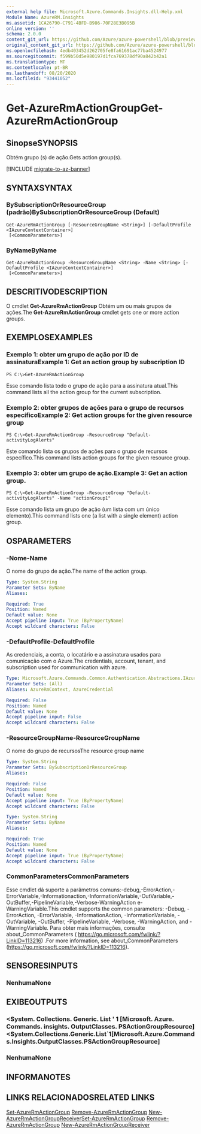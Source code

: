 ```yaml
---
external help file: Microsoft.Azure.Commands.Insights.dll-Help.xml
Module Name: AzureRM.Insights
ms.assetid: 1CA26790-C791-4BFD-B986-70F28E3B095B
online version: ''
schema: 2.0.0
content_git_url: https://github.com/Azure/azure-powershell/blob/preview/src/ResourceManager/Insights/Commands.Insights/help/Get-AzureRmActionGroup.md
original_content_git_url: https://github.com/Azure/azure-powershell/blob/preview/src/ResourceManager/Insights/Commands.Insights/help/Get-AzureRmActionGroup.md
ms.openlocfilehash: 4edb403452d262705fe8fa61691ac77ba4524977
ms.sourcegitcommit: f599b50d5e980197d1fca769378df90a842b42a1
ms.translationtype: MT
ms.contentlocale: pt-BR
ms.lasthandoff: 08/20/2020
ms.locfileid: "93441052"
---
```

# <span data-ttu-id="ba235-101">Get-AzureRmActionGroup</span><span class="sxs-lookup"><span data-stu-id="ba235-101">Get-AzureRmActionGroup</span></span>

## <span data-ttu-id="ba235-102">Sinopse</span><span class="sxs-lookup"><span data-stu-id="ba235-102">SYNOPSIS</span></span>
<span data-ttu-id="ba235-103">Obtém grupo (s) de ação.</span><span class="sxs-lookup"><span data-stu-id="ba235-103">Gets action group(s).</span></span>

[!INCLUDE [migrate-to-az-banner](../../includes/migrate-to-az-banner.md)]

## <span data-ttu-id="ba235-104">SYNTAX</span><span class="sxs-lookup"><span data-stu-id="ba235-104">SYNTAX</span></span>

### <span data-ttu-id="ba235-105">BySubscriptionOrResourceGroup (padrão)</span><span class="sxs-lookup"><span data-stu-id="ba235-105">BySubscriptionOrResourceGroup (Default)</span></span>
```
Get-AzureRmActionGroup [-ResourceGroupName <String>] [-DefaultProfile <IAzureContextContainer>]
 [<CommonParameters>]
```

### <span data-ttu-id="ba235-106">ByName</span><span class="sxs-lookup"><span data-stu-id="ba235-106">ByName</span></span>
```
Get-AzureRmActionGroup -ResourceGroupName <String> -Name <String> [-DefaultProfile <IAzureContextContainer>]
 [<CommonParameters>]
```

## <span data-ttu-id="ba235-107">DESCRITIVO</span><span class="sxs-lookup"><span data-stu-id="ba235-107">DESCRIPTION</span></span>
<span data-ttu-id="ba235-108">O cmdlet **Get-AzureRmActionGroup** Obtém um ou mais grupos de ações.</span><span class="sxs-lookup"><span data-stu-id="ba235-108">The **Get-AzureRmActionGroup** cmdlet gets one or more action groups.</span></span>

## <span data-ttu-id="ba235-109">EXEMPLOS</span><span class="sxs-lookup"><span data-stu-id="ba235-109">EXAMPLES</span></span>

### <span data-ttu-id="ba235-110">Exemplo 1: obter um grupo de ação por ID de assinatura</span><span class="sxs-lookup"><span data-stu-id="ba235-110">Example 1: Get an action group by subscription ID</span></span>
```
PS C:\>Get-AzureRmActionGroup
```

<span data-ttu-id="ba235-111">Esse comando lista todo o grupo de ação para a assinatura atual.</span><span class="sxs-lookup"><span data-stu-id="ba235-111">This command lists all the action group for the current subscription.</span></span>

### <span data-ttu-id="ba235-112">Exemplo 2: obter grupos de ações para o grupo de recursos específico</span><span class="sxs-lookup"><span data-stu-id="ba235-112">Example 2: Get action groups for the given resource group</span></span>
```
PS C:\>Get-AzureRmActionGroup -ResourceGroup "Default-activityLogAlerts"
```

<span data-ttu-id="ba235-113">Este comando lista os grupos de ações para o grupo de recursos específico.</span><span class="sxs-lookup"><span data-stu-id="ba235-113">This command lists action groups for the given resource group.</span></span>

### <span data-ttu-id="ba235-114">Exemplo 3: obter um grupo de ação.</span><span class="sxs-lookup"><span data-stu-id="ba235-114">Example 3: Get an action group.</span></span>
```
PS C:\>Get-AzureRmActionGroup -ResourceGroup "Default-activityLogAlerts" -Name "actionGroup1"
```

<span data-ttu-id="ba235-115">Esse comando lista um grupo de ação (um lista com um único elemento).</span><span class="sxs-lookup"><span data-stu-id="ba235-115">This command lists one (a list with a single element) action group.</span></span>

## <span data-ttu-id="ba235-116">OS</span><span class="sxs-lookup"><span data-stu-id="ba235-116">PARAMETERS</span></span>

### <span data-ttu-id="ba235-117">-Nome</span><span class="sxs-lookup"><span data-stu-id="ba235-117">-Name</span></span>
<span data-ttu-id="ba235-118">O nome do grupo de ação.</span><span class="sxs-lookup"><span data-stu-id="ba235-118">The name of the action group.</span></span>

```yaml
Type: System.String
Parameter Sets: ByName
Aliases: 

Required: True
Position: Named
Default value: None
Accept pipeline input: True (ByPropertyName)
Accept wildcard characters: False
```

### <span data-ttu-id="ba235-119">-DefaultProfile</span><span class="sxs-lookup"><span data-stu-id="ba235-119">-DefaultProfile</span></span>
<span data-ttu-id="ba235-120">As credenciais, a conta, o locatário e a assinatura usados para comunicação com o Azure.</span><span class="sxs-lookup"><span data-stu-id="ba235-120">The credentials, account, tenant, and subscription used for communication with azure.</span></span>

```yaml
Type: Microsoft.Azure.Commands.Common.Authentication.Abstractions.IAzureContextContainer
Parameter Sets: (All)
Aliases: AzureRmContext, AzureCredential

Required: False
Position: Named
Default value: None
Accept pipeline input: False
Accept wildcard characters: False
```

### <span data-ttu-id="ba235-121">-ResourceGroupName</span><span class="sxs-lookup"><span data-stu-id="ba235-121">-ResourceGroupName</span></span>
<span data-ttu-id="ba235-122">O nome do grupo de recursos</span><span class="sxs-lookup"><span data-stu-id="ba235-122">The resource group name</span></span>

```yaml
Type: System.String
Parameter Sets: BySubscriptionOrResourceGroup
Aliases: 

Required: False
Position: Named
Default value: None
Accept pipeline input: True (ByPropertyName)
Accept wildcard characters: False
```

```yaml
Type: System.String
Parameter Sets: ByName
Aliases: 

Required: True
Position: Named
Default value: None
Accept pipeline input: True (ByPropertyName)
Accept wildcard characters: False
```

### <span data-ttu-id="ba235-123">CommonParameters</span><span class="sxs-lookup"><span data-stu-id="ba235-123">CommonParameters</span></span>
<span data-ttu-id="ba235-124">Esse cmdlet dá suporte a parâmetros comuns:-debug,-ErrorAction,-ErrorVariable,-Informationaction,-InformationVariable,-OutVariable,-OutBuffer,-PipelineVariable,-Verbose-WarningAction e-WarningVariable.</span><span class="sxs-lookup"><span data-stu-id="ba235-124">This cmdlet supports the common parameters: -Debug, -ErrorAction, -ErrorVariable, -InformationAction, -InformationVariable, -OutVariable, -OutBuffer, -PipelineVariable, -Verbose, -WarningAction, and -WarningVariable.</span></span> <span data-ttu-id="ba235-125">Para obter mais informações, consulte about_CommonParameters ( https://go.microsoft.com/fwlink/?LinkID=113216) .</span><span class="sxs-lookup"><span data-stu-id="ba235-125">For more information, see about_CommonParameters (https://go.microsoft.com/fwlink/?LinkID=113216).</span></span>

## <span data-ttu-id="ba235-126">SENSORES</span><span class="sxs-lookup"><span data-stu-id="ba235-126">INPUTS</span></span>

### <span data-ttu-id="ba235-127">Nenhuma</span><span class="sxs-lookup"><span data-stu-id="ba235-127">None</span></span>

## <span data-ttu-id="ba235-128">EXIBE</span><span class="sxs-lookup"><span data-stu-id="ba235-128">OUTPUTS</span></span>

### <span data-ttu-id="ba235-129"><System. Collections. Generic. List ' 1 [Microsoft. Azure. Commands. insights. OutputClasses. PSActionGroupResource]</span><span class="sxs-lookup"><span data-stu-id="ba235-129"><System.Collections.Generic.List\`1[Microsoft.Azure.Commands.Insights.OutputClasses.PSActionGroupResource]</span></span>

### <span data-ttu-id="ba235-130">Nenhuma</span><span class="sxs-lookup"><span data-stu-id="ba235-130">None</span></span>

## <span data-ttu-id="ba235-131">INFORMA</span><span class="sxs-lookup"><span data-stu-id="ba235-131">NOTES</span></span>

## <span data-ttu-id="ba235-132">LINKS RELACIONADOS</span><span class="sxs-lookup"><span data-stu-id="ba235-132">RELATED LINKS</span></span>

<span data-ttu-id="ba235-133">[Set-AzureRmActionGroup](./Set-AzureRmActionGroup.md) 
 [Remove-AzureRmActionGroup](./Remove-AzureRmActionGroup.md) 
 [New-AzureRmActionGroupReceiver](./AzureRmActionGroupReceiver.md)</span><span class="sxs-lookup"><span data-stu-id="ba235-133">[Set-AzureRmActionGroup](./Set-AzureRmActionGroup.md)
[Remove-AzureRmActionGroup](./Remove-AzureRmActionGroup.md)
[New-AzureRmActionGroupReceiver](./AzureRmActionGroupReceiver.md)</span></span>
